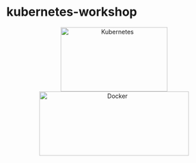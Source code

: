 # kubernetes-workshop

<div align=center>
  <img src="https://www.linuxadictos.com/wp-content/uploads/kubernetes-logo.jpg.webp" width="250" height="150" title="Kubernetes"/>
  <img src="https://upload.wikimedia.org/wikipedia/commons/thumb/4/4e/Docker_%28container_engine%29_logo.svg/1280px-Docker_%28container_engine%29_logo.svg.png" width="350" height="150" title="Docker"/>
</div>
